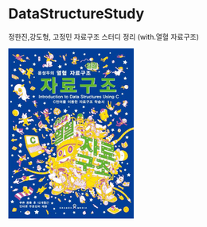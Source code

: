 # DataStructureStudy
정한진,강도형, 고정민 자료구조 스터디 정리 (with.열혈 자료구조)

<img src = './열혈 자료구조 이미지.jpg' width='50%' height='50%'>
